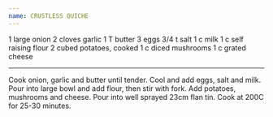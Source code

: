 ```yaml
---
name: CRUSTLESS QUICHE
---
```


1 large onion
2 cloves garlic
1 T butter
3 eggs
3/4 t salt
1 c milk
1 c self raising flour
2 cubed potatoes, cooked
1 c diced mushrooms
1 c grated cheese

---

Cook onion, garlic and butter until tender.  Cool and add eggs, salt and milk.  Pour into large bowl and add flour, then stir with fork.  Add potatoes, mushrooms and cheese.
Pour into well sprayed 23cm flan tin.  Cook at 200C for 25-30 minutes.

